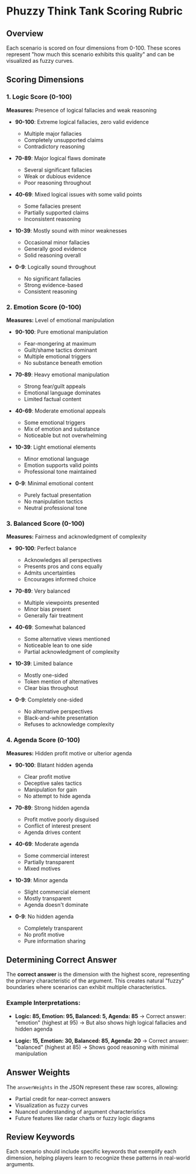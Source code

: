 # Phuzzy Think Tank Scoring Rubric

## Overview
Each scenario is scored on four dimensions from 0-100. These scores represent "how much this scenario exhibits this quality" and can be visualized as fuzzy curves.

## Scoring Dimensions

### 1. Logic Score (0-100)
**Measures:** Presence of logical fallacies and weak reasoning

- **90-100**: Extreme logical fallacies, zero valid evidence
  - Multiple major fallacies
  - Completely unsupported claims
  - Contradictory reasoning
  
- **70-89**: Major logical flaws dominate
  - Several significant fallacies
  - Weak or dubious evidence
  - Poor reasoning throughout
  
- **40-69**: Mixed logical issues with some valid points
  - Some fallacies present
  - Partially supported claims
  - Inconsistent reasoning
  
- **10-39**: Mostly sound with minor weaknesses
  - Occasional minor fallacies
  - Generally good evidence
  - Solid reasoning overall
  
- **0-9**: Logically sound throughout
  - No significant fallacies
  - Strong evidence-based
  - Consistent reasoning

### 2. Emotion Score (0-100)
**Measures:** Level of emotional manipulation

- **90-100**: Pure emotional manipulation
  - Fear-mongering at maximum
  - Guilt/shame tactics dominant
  - Multiple emotional triggers
  - No substance beneath emotion
  
- **70-89**: Heavy emotional manipulation
  - Strong fear/guilt appeals
  - Emotional language dominates
  - Limited factual content
  
- **40-69**: Moderate emotional appeals
  - Some emotional triggers
  - Mix of emotion and substance
  - Noticeable but not overwhelming
  
- **10-39**: Light emotional elements
  - Minor emotional language
  - Emotion supports valid points
  - Professional tone maintained
  
- **0-9**: Minimal emotional content
  - Purely factual presentation
  - No manipulation tactics
  - Neutral professional tone

### 3. Balanced Score (0-100)
**Measures:** Fairness and acknowledgment of complexity

- **90-100**: Perfect balance
  - Acknowledges all perspectives
  - Presents pros and cons equally
  - Admits uncertainties
  - Encourages informed choice
  
- **70-89**: Very balanced
  - Multiple viewpoints presented
  - Minor bias present
  - Generally fair treatment
  
- **40-69**: Somewhat balanced
  - Some alternative views mentioned
  - Noticeable lean to one side
  - Partial acknowledgment of complexity
  
- **10-39**: Limited balance
  - Mostly one-sided
  - Token mention of alternatives
  - Clear bias throughout
  
- **0-9**: Completely one-sided
  - No alternative perspectives
  - Black-and-white presentation
  - Refuses to acknowledge complexity

### 4. Agenda Score (0-100)
**Measures:** Hidden profit motive or ulterior agenda

- **90-100**: Blatant hidden agenda
  - Clear profit motive
  - Deceptive sales tactics
  - Manipulation for gain
  - No attempt to hide agenda
  
- **70-89**: Strong hidden agenda
  - Profit motive poorly disguised
  - Conflict of interest present
  - Agenda drives content
  
- **40-69**: Moderate agenda
  - Some commercial interest
  - Partially transparent
  - Mixed motives
  
- **10-39**: Minor agenda
  - Slight commercial element
  - Mostly transparent
  - Agenda doesn't dominate
  
- **0-9**: No hidden agenda
  - Completely transparent
  - No profit motive
  - Pure information sharing

## Determining Correct Answer

The **correct answer** is the dimension with the highest score, representing the primary characteristic of the argument. This creates natural "fuzzy" boundaries where scenarios can exhibit multiple characteristics.

### Example Interpretations:
- **Logic: 85, Emotion: 95, Balanced: 5, Agenda: 85**
  → Correct answer: "emotion" (highest at 95)
  → But also shows high logical fallacies and hidden agenda

- **Logic: 15, Emotion: 30, Balanced: 85, Agenda: 20**
  → Correct answer: "balanced" (highest at 85)
  → Shows good reasoning with minimal manipulation

## Answer Weights
The `answerWeights` in the JSON represent these raw scores, allowing:
- Partial credit for near-correct answers
- Visualization as fuzzy curves
- Nuanced understanding of argument characteristics
- Future features like radar charts or fuzzy logic diagrams

## Review Keywords
Each scenario should include specific keywords that exemplify each dimension, helping players learn to recognize these patterns in real-world arguments.